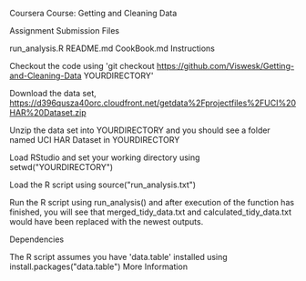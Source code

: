 Coursera Course: Getting and Cleaning Data

Assignment Submission Files

run_analysis.R
README.md
CookBook.md
Instructions

Checkout the code using 'git checkout https://github.com/Viswesk/Getting-and-Cleaning-Data YOURDIRECTORY'

Download the data set, https://d396qusza40orc.cloudfront.net/getdata%2Fprojectfiles%2FUCI%20HAR%20Dataset.zip

Unzip the data set into YOURDIRECTORY and you should see a folder named UCI HAR Dataset in YOURDIRECTORY

Load RStudio and set your working directory using setwd("YOURDIRECTORY")

Load the R script using source("run_analysis.txt")

Run the R script using run_analysis() and after execution of the function has finished, you will see that merged_tidy_data.txt and calculated_tidy_data.txt would have been replaced with the newest outputs.

Dependencies

The R script assumes you have 'data.table' installed using install.packages("data.table")
More Information
